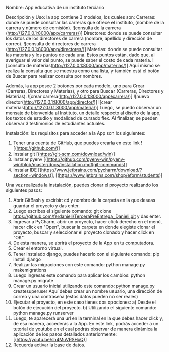 Nombre: App educativa de un instituto terciario

Descripción y Uso: la app contiene 3 modelos, los cuales son: 
   Carreras: donde se puede consultar las carreras que ofrece el instituto,
   (nombre de la carrera y número de comisión). 
   ![consulta de la carrera (http://127.0.0.1:8000/app/carreras/)]
   Directores: donde se puede consultar los datos de los directores de carrera
   (nombre, apellido y dirección de correo).
   ![consulta de directores de carrera (http://127.0.0.1:8000/app/directores/)]
   Materias: donde se puede consultar las materias y los puntos de cada una. 
   Estos puntos están, dado que, al averiguar el valor del punto, se puede
   saber el costo de cada materia.
   ![consulta de materias(http://127.0.0.1:8000/app/materias/)]
Aquí mismo se realiza la consulta que se muestra como una lista, y también
está el botón de Buscar para realizar consulta por nombres. 

Además, la app posee 2 botones por cada modelo, uno para Crear (Carreras,
Directores y Materias), y otro para Buscar (Carreras, Directores y Materias).
![crear carrera(http://127.0.0.1:8000/app/carrera/)]
![nuevo director(http://127.0.0.1:8000/app/director/)]
![crear materias(http://127.0.0.1:8000/app/materia/)]
Luego, se puedo observar un mensaje de bienvenida al Instituto, un detalle
respecto al diseño de la app, los textos de estudio y modalidad de cursado
flex.
Al finalizar, se pueden observar 3 testimonios de estudiantes actuales.

Instalación: los requisitos para acceder a la App son los siguientes:

1) Tener una cuenta de GitHub, que puedes crearla en este link ![(https://github.com/)]
2) Instalar git [(https://git-scm.com/download/win)]
3) Instalar pyenv [(https://github.com/pyenv-win/pyenv-win/blob/master/docs/installation.md#git-commands)]
4) Instalar IDE [(https://www.jetbrains.com/pycharm/download/?section=windows)], [(https://www.jetbrains.com/shop/eform/students)]

Una vez realizada la instalación, puedes clonar el proyecto realizando los siguientes pasos:

1) Abrir GitBash y escirbir: cd y nombre de la carpeta en la que deseas guardar el proyecto y das enter.
2) Luego escribes el siguiente comando: git clone https://github.com/ferdanieli/TerceraPreEntrega_Danieli.git y das enter.
3) Ingresar a PyCharm, abrir un proyecto, hacer click derecho en el menú, hacer click en "Open", buscar
la carpeta en donde elegiste clonar el proyecto, buscar y seleccionar el proyecto clonado y hacer click en "OK".
4) De esta manera, se abrirá el proyecto de la App en tu computadora. 
5) Crear el entorno virtual.
6) Tener instalado django, puedes hacerlo con el siguiente comando: pip install django
7) Realizar las migraciones con este comando: python manage.py makemigrations
8) Luego ingresas este comando para aplicar los cambios: python manage.py migrate
9) Crear un usuario inicial utilizando este comando: python manage.py createsuperuser
Aquí debes crear un nombre usuario, una dirección de correo y una contraseña (estos datos pueden no ser reales)
10) Ejecutar el proyecto, en este caso tienes dos opociones:
a) Desde el botón de ejecución del proyecto.
b) Utilizando el siguiente comando: python manage.py runserver
11) Luego, te aparecerá una url en la terminal en la que debes hacer click y, de esa manera,
accederás a la App.
En este link, podrás acceder a un tutorial de youtube en el cual podrás observar de manera dinámica
la aplicación de los pasos detallados anteriormente: [(https://youtu.be/sh4MuVRSHxQ)]
12) Recuerda activar la base de datos. 
